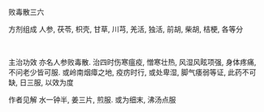 败毒散三六

方剂组成 人参, 茯苓, 枳壳, 甘草, 川芎, 羌活, 独活, 前胡, 柴胡, 桔梗, 各等分

 

主治功效 亦名人参败毒散. 治四时伤寒瘟疫, 憎寒壮热, 风湿风眩项强, 身体疼痛, 不问老少皆可服. 或岭南烟瘴之地, 疫疠时行, 或处卑湿, 脚气痿弱等证, 此药不可缺, 日三服, 以效为度 

作者见解 水一钟半, 姜三片, 煎服. 或为细末, 沸汤点服 


